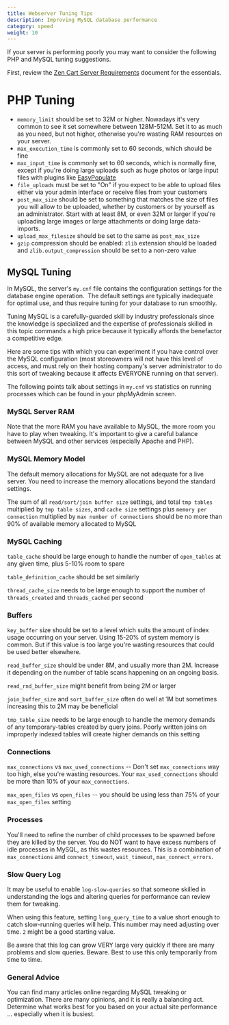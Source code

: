 ```yaml
---
title: Webserver Tuning Tips 
description: Improving MySQL database performance
category: speed
weight: 10
---
```


If your server is performing poorly you may want to consider the following PHP and MySQL tuning suggestions.

First, review the [Zen Cart Server Requirements](/user/first_steps/server_requirements/) document for the essentials.

# PHP Tuning

- `memory_limit` should be set to 32M or higher. Nowadays it's very common to see it set somewhere between 128M-512M. Set it to as much as you need, but not higher, otherwise you're wasting RAM resources on your server.
- `max_execution_time` is commonly set to 60 seconds, which should be fine  
- `max_input_time` is commonly set to 60 seconds, which is normally fine, except if you're doing large uploads such as huge photos or large input files with plugins like [EasyPopulate](/user/products/easypopulate/)
- `file_uploads` must be set to "On" if you expect to be able to upload files either via your admin interface or receive files from your customers  
- `post_max_size` should be set to something that matches the size of files you will allow to be uploaded, whether by customers or by yourself as an administrator. Start with at least 8M, or even 32M or larger if you're uploading large images or large attachments or doing large data-imports.
- `upload_max_filesize` should be set to the same as `post_max_size`
- `gzip` compression should be enabled: `zlib` extension should be loaded and `zlib.output_compression` should be set to a non-zero value


## MySQL Tuning

In MySQL, the server's `my.cnf` file contains the configuration settings for the database engine operation.  The default settings are typically inadequate for optimal use, and thus require tuning for your database to run smoothly.

Tuning MySQL is a carefully-guarded skill by industry professionals since the knowledge is specialized and the expertise of professionals skilled in this topic commands a high price because it typically affords the benefactor a competitive edge.

Here are some tips with which you can experiment if you have control over the MySQL configuration (most storeowners will not have this level of access, and must rely on their hosting company's server administrator to do this sort of tweaking because it affects EVERYONE running on that server).

The following points talk about settings in `my.cnf` vs statistics on running processes which can be found in your phpMyAdmin screen.

### MySQL Server RAM

Note that the more RAM you have available to MySQL, the more room you have to play when tweaking. It's important to give a careful balance between MySQL and other services (especially Apache and PHP).

### MySQL Memory Model

The default memory allocations for MySQL are not adequate for a live server. You need to increase the memory allocations beyond the standard settings.

The sum of all `read/sort/join buffer size` settings, and total `tmp tables` multiplied by `tmp table sizes`, and `cache size` settings plus `memory per connection` multiplied by `max number of connections` should be no more than 90% of available memory allocated to MySQL

### MySQL Caching

`table_cache` should be large enough to handle the number of `open_tables` at any given time, plus 5-10% room to spare  

`table_definition_cache` should be set similarly

`thread_cache_size` needs to be large enough to support the number of `threads_created` and `threads_cached` per second

### Buffers

`key_buffer` size should be set to a level which suits the amount of index usage occurring on your server. Using 15-20% of system memory is common. But if this value is too large you're wasting resources that could be used better elsewhere.

`read_buffer_size` should be under 8M, and usually more than 2M. Increase it depending on the number of table scans happening on an ongoing basis.

`read_rnd_buffer_size` might benefit from being 2M or larger

`join_buffer_size` and `sort_buffer_size` often do well at 1M but sometimes increasing this to 2M may be beneficial

`tmp_table_size` needs to be large enough to handle the memory demands of any temporary-tables created by query joins. Poorly written joins on improperly indexed tables will create higher demands on this setting

### Connections

`max_connections` vs `max_used_connections` -- Don't set `max_connections` way too high, else you're wasting resources. Your `max_used_connections` should be more than 10% of your `max_connections`.

`max_open_files` vs `open_files` -- you should be using less than 75% of your `max_open_files` setting

### Processes

You'll need to refine the number of child processes to be spawned before they are killed by the server. You do NOT want to have excess numbers of idle processes in MySQL, as this wastes resources. This is a combination of `max_connections` and `connect_timeout`, `wait_timeout`, `max_connect_errors`.

### Slow Query Log

It may be useful to enable `log-slow-queries` so that someone skilled in understanding the logs and altering queries for performance can review them for tweaking.  

When using this feature, setting `long_query_time` to a value short enough to catch slow-running queries will help. This number may need adjusting over time. `2` might be a good starting value.  

Be aware that this log can grow VERY large very quickly if there are many problems and slow queries. Beware. Best to use this only temporarily from time to time.

### General Advice

You can find many articles online regarding MySQL tweaking or optimization. There are many opinions, and it is really a balancing act. Determine what works best for you based on your actual site performance ... especially when it is busiest.
